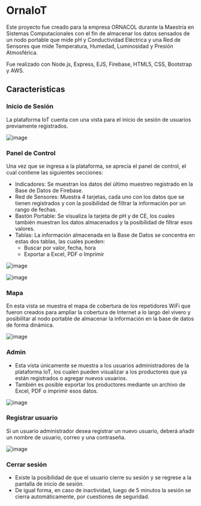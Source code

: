# OrnaIoT

Este proyecto fue creado para la empresa ORNACOL durante la Maestría en Sistemas Computacionales con el fin de almacenar los datos sensados de un nodo portable que mide pH y Conductividad Eléctrica y una Red de Sensores que mide Temperatura, Humedad, Luminosidad y Presión Atmosférica. 

Fue realizado con Node.js, Express, EJS, Firebase, HTML5, CSS, Bootstrap y AWS.

## Caracteristicas

### Inicio de Sesión
La plataforma IoT cuenta con una vista para el inicio de sesión de usuarios previamente registrados.

![image](https://github.com/JaimeGonz/OrnaIoT/assets/48028936/c19756c6-5ba6-4c0e-8728-f23a28c53cf6)

### Panel de Control
Una vez que se ingresa a la plataforma, se aprecia el panel de control, el cual contiene las siguientes secciones:
- Indicadores: Se muestran los datos del último muestreo registrado en la Base de Datos de Firebase.
- Red de Sensores: Muestra 4 tarjetas, cada uno con los datos que se tienen registrados y con la posibilidad de filtrar la información por un rango de fechas.
- Bastón Portable: Se visualiza la tarjeta de pH y de CE, los cuales también muestran los datos almacenados y la posibilidad de filtrar esos valores.
- Tablas: La información almacenada en la Base de Datos se concentra en estas dos tablas, las cuales pueden:
  - Buscar por valor, fecha, hora
  - Exportar a Excel, PDF o Imprimir

![image](https://github.com/JaimeGonz/OrnaIoT/assets/48028936/eda4de3e-58f8-4314-ba8b-2008d4bcf4b4)

![image](https://github.com/JaimeGonz/OrnaIoT/assets/48028936/72d5e5a1-9905-406f-bee5-e1223c3f32bb)

### Mapa
En esta vista se muestra el mapa de cobertura de los repetidores WiFi que fueron creados para ampliar la cobertura de Internet a lo largo del vivero y posibilitar al nodo portable de almacenar la información en la base de datos de forma dinámica.

![image](https://github.com/JaimeGonz/OrnaIoT/assets/48028936/a4479614-ca66-4e67-ae87-b311f16c1e63)

### Admin
- Esta vista únicamente se muestra a los usuarios administradores de la plataforma IoT, los cualen pueden visualizar a los productores que ya están registrados o agregar nuevos usuarios. 
- También es posible exportar los productores mediante un archivo de Excel, PDF o imprimir esos datos.

![image](https://github.com/JaimeGonz/OrnaIoT/assets/48028936/6d7f484f-db33-438f-b734-9a32aafb26e3)

### Registrar usuario
Si un usuario administrador desea registrar un nuevo usuario, deberá añadir un nombre de usuario, correo y una contraseña.

![image](https://github.com/JaimeGonz/OrnaIoT/assets/48028936/5110cf5e-9e78-46f6-95d8-98cee703da17)

### Cerrar sesión
- Existe la posibilidad de que el usuario cierre su sesión y se regrese a la pantalla de inicio de sesión. 
- De igual forma, en caso de inactividad, luego de 5 minutos la sesión se cierra automáticamente, por cuestiones de seguridad.

